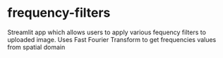 # frequency-filters
Streamlit app which allows users to apply various fequency filters to uploaded image. Uses Fast Fourier Transform to get frequencies values from spatial domain
